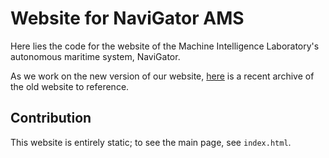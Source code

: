 # Website for NaviGator AMS

Here lies the code for the website of the Machine Intelligence Laboratory's
autonomous maritime system, NaviGator.

As we work on the new version of our website, [here](https://web.archive.org/web/20230930220557/http://navigatoruf.org/)
is a recent archive of the old website to reference.

## Contribution

This website is entirely static; to see the main page, see `index.html`.
